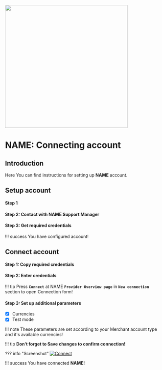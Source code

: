 <img src="https://static.openfintech.io/payment_providers/name/logo.svg?w=400" width="400px">

# NAME: Connecting account

## Introduction

Here You can find  instructions for setting up **NAME**  account.

## Setup account

#### Step 1 


#### Step 2: Contact with NAME Support Manager



#### Step 3: Get required credentials


!!! success
    You have configured account!




## Connect account

#### Step 1: Copy required credentials


#### Step 2: Enter credentials


!!! tip
    Press **```Connect```** at NAME **```Provider Overview page```** in **```New connection```** section to open Connection form!


#### Step 3: Set up additional parameters 

- [x] Currencies
- [x] Test mode

!!! note
    These parameters are set according to your Merchant account type and it's available currencies!

!!! tip
    **Don't forget to Save changes to confirm connection!**

??? info "Screenshot"
    [![Connect](images/name-step_connect.png)](images/name-step_connect.png)


!!! success
    You have connected **NAME**!